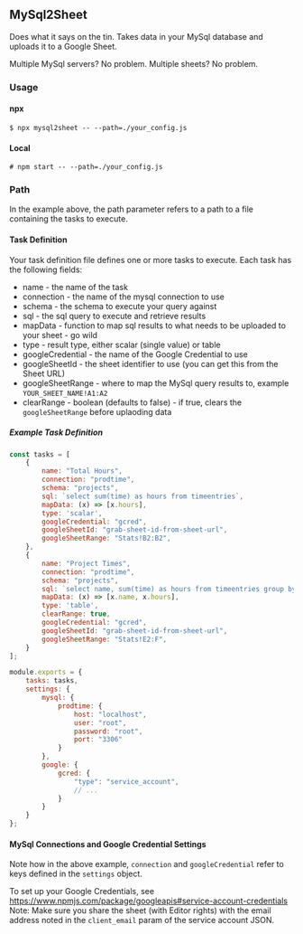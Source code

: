 ## MySql2Sheet

Does what it says on the tin. Takes data in your MySql database and uploads it to a Google Sheet. 

Multiple MySql servers? No problem. Multiple sheets? No problem.

### Usage

#### npx

```shell script
$ npx mysql2sheet -- --path=./your_config.js
```

#### Local

```shell script
# npm start -- --path=./your_config.js 
```

### Path

In the example above, the path parameter refers to a path to a file containing the tasks to execute.


#### Task Definition

Your task definition file defines one or more tasks to execute. Each task has the following fields:

* name - the name of the task
* connection - the name of the mysql connection to use
* schema - the schema to execute your query against
* sql - the sql query to execute and retrieve results
* mapData - function to map sql results to what needs to be uploaded to your sheet - go wild
* type - result type, either scalar (single value) or table 
* googleCredential - the name of the Google Credential to use
* googleSheetId - the sheet identifier to use (you can get this from the Sheet URL) 
* googleSheetRange - where to map the MySql query results to, example `YOUR_SHEET_NAME!A1:A2`
* clearRange - boolean (defaults to false) - if true, clears the `googleSheetRange` before uplaoding data

##### Example Task Definition

```javascript
const tasks = [
    {
        name: "Total Hours",
        connection: "prodtime",
        schema: "projects",
        sql: `select sum(time) as hours from timeentries`,
        mapData: (x) => [x.hours],
        type: 'scalar',
        googleCredential: "gcred",
        googleSheetId: "grab-sheet-id-from-sheet-url",
        googleSheetRange: "Stats!B2:B2",
    },
    {
        name: "Project Times",
        connection: "prodtime",
        schema: "projects",
        sql: `select name, sum(time) as hours from timeentries group by name`,
        mapData: (x) => [x.name, x.hours],
        type: 'table',
        clearRange: true,
        googleCredential: "gcred",
        googleSheetId: "grab-sheet-id-from-sheet-url",
        googleSheetRange: "Stats!E2:F",
    }
];

module.exports = {
    tasks: tasks,
    settings: {
        mysql: {
            prodtime: {
                host: "localhost",
                user: "root",
                password: "root",
                port: "3306"
            }
        },
        google: {
            gcred: {
                "type": "service_account",
                // ...
            }
        }
    }
};

```

#### MySql Connections and Google Credential Settings

Note how in the above example, `connection` and `googleCredential` refer to keys defined in the `settings` object.

To set up your Google Credentials, see https://www.npmjs.com/package/googleapis#service-account-credentials
Note: Make sure you share the sheet (with Editor rights) with the email address noted in the `client_email` param of the service account JSON.

